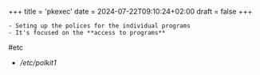 +++
title = 'pkexec'
date = 2024-07-22T09:10:24+02:00
draft = false
+++

    - Seting up the polices for the individual programs  
	- It's focused on the **access to programs**
#etc 
-  */etc/polkit1*